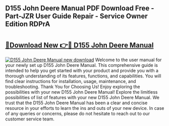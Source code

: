 ## D155 John Deere Manual PDF Download Free - Part-JZR User Guide Repair - Service Owner Edition RDPrA

# <h2><a href="http://bc90324.oget.top/?id=D155+John+Deere+Manual">🔗Download New 👉🔴 D155 John Deere Manual</a></h2>

[![D155 John Deere Manual new download](https://i.imgur.com/5g1atiW.png)](http://bc90324.oget.top/?id=D155+John+Deere+Manual)
Welcome to the user manual for your newly set up D155 John Deere Manual. This comprehensive guide is intended to help you get started with your product and provide you with a thorough understanding of its features, functions, and capabilities. You will find clear instructions for installation, usage, maintenance, and troubleshooting. Thank You for Choosing Us! Enjoy exploring the possibilities with your new D155 John Deere Manual! Explore the limitless possibilities of list of features with your new D155 John Deere Manual. We trust that the D155 John Deere Manual has been a clear and concise resource in your efforts to learn the ins and outs of your new device. In case of any queries or concerns, please do not hesitate to reach out to our customer service team.
